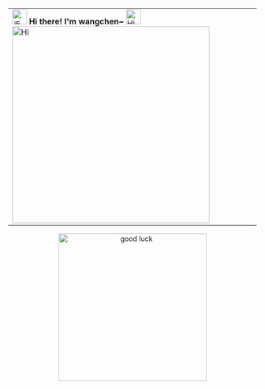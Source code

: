 <!--
**cc-ww/cc-ww** is a ✨ _special_ ✨ repository because its `README.md` (this file) appears on your GitHub profile.

Here are some ideas to get you started:

- 🔭 I’m currently working on ...
- 🌱 I’m currently learning ...
- 👯 I’m looking to collaborate on ...
- 🤔 I’m looking for help with ...
- 💬 Ask me about ...
- 📫 How to reach me: ...
- 😄 Pronouns: ...
- ⚡ Fun fact: ...
-->
<div align="center">
  <table>
    <!-- Header -->
    <tr>
      <td colspan="2" align="left">
        <img src="https://media.giphy.com/media/hvRJCLFzcasrR4ia7z/giphy.gif" width="30" alt="手势" />
        <b> Hi there! I'm wangchen~ </b>
        <img src="https://emojis.slackmojis.com/emojis/images/1588866973/8934/hellokittydance.gif?1588866973" alt="Hi" width="30" />
        <img
          src="https://readme-typing-svg.herokuapp.com?font=DynaPuff&size=20&pause=1000&color=9999FF&center=true&vCenter=true&width=500&height=22&lines=A+passionate+web+developer+based+in+WuHan.++%F0%9F%91%8B"
          alt="Hi"
          width="400"
        />
      </td>
    </tr>
    <!--  commit graph -->
  </table>
  <img src="https://img0.baidu.com/it/u=1359047626,3190701486&fm=253&app=138&size=w931&n=0&f=JPEG&fmt=auto?sec=1695229200&t=493b7ad3f1483887fc90cef0c4a9f8fd" alt="good luck" width="300" height="300">
</div>
